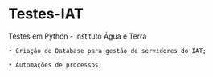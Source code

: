 # Testes-IAT
Testes em Python - Instituto Água e Terra

    • Criação de Database para gestão de servidores do IAT;

    • Automações de processos;